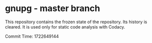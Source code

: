 # gnupg - master branch

This repository contains the frozen state of the repository.
Its history is cleared. It is used only for static code
analysis with Codacy.

Commit Time: 1722649144